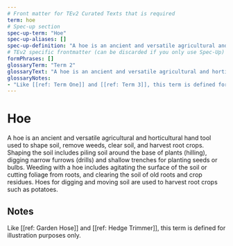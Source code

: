 ```yaml
---
# Front matter for TEv2 Curated Texts that is required
term: hoe
# Spec-up section
spec-up-term: "Hoe"
spec-up-aliases: []
spec-up-definition: "A hoe is an ancient and versatile agricultural and horticultural hand tool used to shape soil, remove weeds, clear soil, and harvest root crops. Shaping the soil includes piling soil around the base of plants (hilling), digging narrow furrows (drills) and shallow trenches for planting seeds or bulbs. Weeding with a hoe includes agitating the surface of the soil or cutting foliage from roots, and clearing the soil of old roots and crop residues. Hoes for digging and moving soil are used to harvest root crops such as potatoes."
# TEv2 specific frontmatter (can be discarded if you only use Spec-Up)
formPhrases: []
glossaryTerm: "Term 2"
glossaryText: "A hoe is an ancient and versatile agricultural and horticultural hand tool used to shape soil, remove weeds, clear soil, and harvest root crops. Shaping the soil includes piling soil around the base of plants (hilling), digging narrow furrows (drills) and shallow trenches for planting seeds or bulbs. Weeding with a hoe includes agitating the surface of the soil or cutting foliage from roots, and clearing the soil of old roots and crop residues. Hoes for digging and moving soil are used to harvest root crops such as potatoes."
glossaryNotes:
- "Like [[ref: Term One]] and [[ref: Term 3]], this term is defined for illustration purposes only."
---
```


# Hoe

A hoe is an ancient and versatile agricultural and horticultural hand tool used to shape soil, remove weeds, clear soil, and harvest root crops. Shaping the soil includes piling soil around the base of plants (hilling), digging narrow furrows (drills) and shallow trenches for planting seeds or bulbs. Weeding with a hoe includes agitating the surface of the soil or cutting foliage from roots, and clearing the soil of old roots and crop residues. Hoes for digging and moving soil are used to harvest root crops such as potatoes.

## Notes

Like [[ref: Garden Hose]] and [[ref: Hedge Trimmer]], this term is defined for illustration purposes only.
